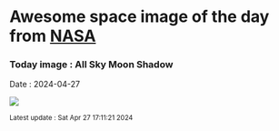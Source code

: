 
# Awesome space image of the day from [NASA](https://api.nasa.gov/)

### Today image : All Sky Moon Shadow
Date : 2024-04-27

![](https://apod.nasa.gov/apod/image/2404/tse20240408h14_1024.jpg)

<small>Latest update : Sat Apr 27 17:11:21 2024</small>
        